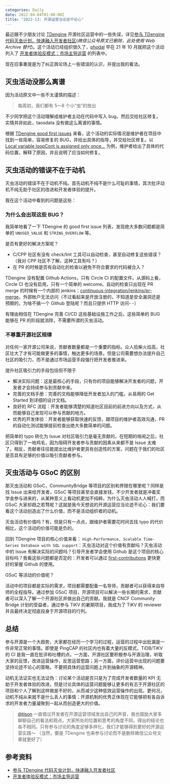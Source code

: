 ```yaml
---
categories: Daily
date: 2022-04-04T01:00:00Z
title: "2022-13: 开源运营当论迹不论心"
---
```


最近跟不少朋友讨论 [TDengine](https://github.com/taosdata/TDengine) 开源社区运营中的一些失误，详见[参与 TDengine 代码灭虫计划，快速融入开发者社区](http://web.archive.org/web/20220403062947/https://mp.weixin.qq.com/s/mssWF5AoUG-vt-b5_QMtRA)(*微信公众号原文已删除，此处使用 Web Archive 替代*)。这个活动已经组织很久了，[phodal](https://github.com/phodal) 早在 21 年 10 月就把这个活动列入了 [开发者体验反模式：市场主导运营](https://dx.phodal.com/docs/anti-patterns/marketing-drive-developement.html) 的列表中。

现在旧事重提是为了纠正舆论场上一些错误的认识，并提出我的看法。

## 灭虫活动没那么离谱

因为活动原文中一些不太谨慎的描述：

> 每周初，我们都有 5～8 个小“虫”的放出

不少同学把这个活动理解成维护者主动在代码中写入 bug，然后交给社区修复。实情并非如此，taosdata 没有做这么离谱的事情。

根据 [TDengine good first issues](https://github.com/taosdata/TDengine/issues?q=label%3A%22good+first+issue%22+) 来看，这个活动的实际情况是维护者在项目中找到一些简单，容易修复的 BUG，并给出具体的指导，并交给社区修复。以 [Local variable loopCont is assigned only once...](https://github.com/taosdata/TDengine/issues/9128) 为例，维护者给出了具体的代码位置，解释了原因，并且说明了应当如何修复。

## 灭虫活动的错误不在于动机

灭虫活动的错误不在于动机不纯。首先动机不纯不是什么可耻的事情，其次批评动机不纯无助于社区的改进和开发者体验的提升。

我在这个活动中看到的问题是这些：

### 为什么会出现这些 BUG？

我简单地看了一下 TDengine 的 good first issue 列表，发现绝大多数问题都是简单的 `UNUSED_VALUE` 和 `STRING_OVERFLOW` 等。

是否有更好的解决方案呢？

- C/CPP 社区有没有 check/lint 工具可以自动检查，甚至自动修复这些错误？（我对 CPP 社区不了解，这种工具有吗？）
- 在 PR 的时候是否有自动化的检查以避免不符合要求的代码被合入？

TDengine 没有配置 Github Actions，只有 Circle CI 的配置文件。从源码上看，Circle CI 也没有启用，只有一个简单的 welcome。自动的检查只出现在 PR merge 的时候有一个内部的 jenkins：[continuous-integration/jenkins/pr-merge](http://ci.bl.taosdata.com:8080/job/NewTest/job/PR-11242/1/display/redirect)，外部帐户无法访问（不过看起来是开放注册的，不知道是安全漏洞还是预期的，为啥不搞一个 Github 登陆呢？而且只提供 HTTP 访问- -）

有理由相信在 TDengine 完善 CI/CD 这些基础设施工作之后，这些简单的 BUG 能够在 PR 的阶段就消除，不需要所谓的灭虫活动。

### 不尊重开源社区规律

对任何一家开源公司来说，贡献者数量都是一个重要的指标。众人拾柴火焰高，社区壮大了才有可能做更多的事情，触达更多的场景。但是公司需要想办法提升自己社区的吸引力，而不是通过市场运营手段强行把开发者推进来。

提升社区吸引力的手段包括但不限于

- 解决实际问题：这是最核心的手段，只有你的项目能够解决开发者的问题，开发者才会持续参与到贡献中来。
- 完善的文档手册：完善的文档能够降低开发者加入的门槛，从易用的 Get Started 到详细的设计文档。
- 良好的 RFC 流程：开发者能够清楚的知道社区目前的前进方向以及方式，从而能够自己发现可以参与贡献的地方。
- 优秀的开发体验：开发者能够获取快速的反馈，跟项目的维护者高效沟通，PR 的自动化测试能够提前检查出绝大多数简单的问题。

把简单的 typo 转化为 Issue 对社区吸引力是毫无贡献的，在短期的喧闹之后，社区只得到了一地鸡毛，因为阻碍开发者参与贡献的因素从来都不是 Issue 太难了。相反，贡献者往往能提出比维护者更具有创造性的方案，问题在于我们的社区是否具有足够的价值以吸引贡献者参与。

## 灭虫活动与 GSoC 的区别

那灭虫活动和 GSoC，CommunityBridge 等项目的区别和界限在哪里呢？同样是找 Issue 出来给开发者，GSoC 等项目甚至会直接发钱，不少开发者就是冲着奖学金参与进来的，从某种意义上看动机更加不纯粹。为什么灭虫活动人人喊打，而 GSoC 大家却趋之若骛呢？这就是我今天想说的开源运营应当论迹不论心：我们要看这个活动创造出了什么价值，而不是活动组织者的动机。

灭虫活动有价值吗？有，但是只有一点点，跟维护者需要花时间去找 typo 的代价相比，这个活动的价值可能是负的。

回到 TDengine 项目的核心价值来看： `High-Performance, Scalable Time-Series Database with SQL support`：灭虫活动对这个价值有贡献吗？灭虫活动中的 Issue 有解决实际的问题吗？引导开发者学会使用 Github 是这个项目的核心目标吗？我看这些问题都是否定的：开发者可以通过 [first-contributions](https://github.com/firstcontributions/first-contributions) 更快更好的掌握 Github 的使用。

GSoC 等活动的价值呢？

活动中的项目都是实际的需求，项目都需要配备一名导师，贡献者可以获得来自导师的全程指导。通过参加 GSoC 项目，开源项目可以解决一些长期的需求，贡献者可以深入了解一个开源社区并做出自己的贡献。我就是 CNCF Community Bridge 计划的受益者，通过参与 TiKV 的暑期项目，我成为了 TiKV 的 reviewer 并且最终决定彻底投身于开源项目的行列。

## 总结

参与开源是一个大趋势，大家都在经历一个学习的过程，运营的过程中出批漏是一件非常正常的事情。即使是 PingCAP 的社区内也有着大量的反模式，TiDB/TiKV 的 CI 是我一直在批评和吐槽的点。一方面，开源社区要积极参与开源治理，听取大家的反馈，改进运营操作，反思运营思路；另一方面，评价运营中出现的问题要坚持论迹不论心的策略，不要把具体的运营问题上升到抽象的开源精神。

动机无法证实也无法证伪：讨论某个活动是否只是为了完成开发者数量的 KPI 无助于开发者体验的改进，但是讨论具体的运营问题能够让更多的有志于开源社区的项目和个人了解到这样做是不好的，从而减少这种低效运营操作的出现。更何况，动机不纯从来就不是什么丢人的事情：开源机制的优秀正体现在它能够把有各自诉求的开发者力量凝聚到一起从而创造更大的价值。

> [@tison](https://github.com/tisonkun) 一直倡议开发者在开源运营领域发出自己的声音，我也鼓励大家多聊聊自己的看法和观点。大家所处的位置和思考的角度不同，得出的结论也各不相同。只有参与讨论的角度足够多样化，我们才能够得到更好的开源运营实践～ （当然，要是 TDengine 也来参与讨论而不是删除微信公众号文章就更好了）

## 参考资料

- [参与 TDengine 代码灭虫计划，快速融入开发者社区](http://web.archive.org/web/20220403062947/https://mp.weixin.qq.com/s/mssWF5AoUG-vt-b5_QMtRA)
- [开发者体验反模式：市场主导运营](https://dx.phodal.com/docs/anti-patterns/marketing-drive-developement.html)
